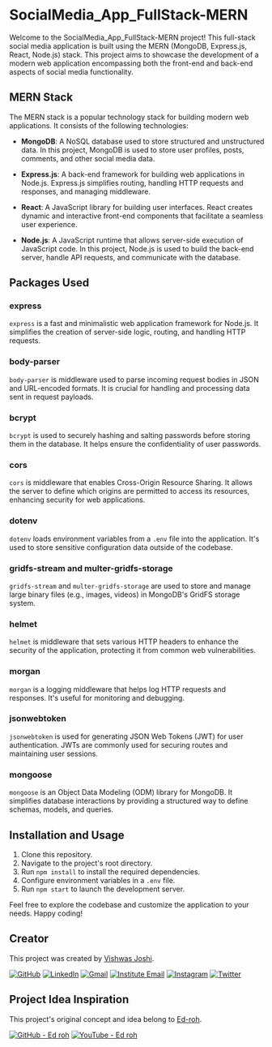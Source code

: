 
# SocialMedia_App_FullStack-MERN

Welcome to the SocialMedia_App_FullStack-MERN project! This full-stack social media application is built using the MERN (MongoDB, Express.js, React, Node.js) stack. This project aims to showcase the development of a modern web application encompassing both the front-end and back-end aspects of social media functionality.

## MERN Stack

The MERN stack is a popular technology stack for building modern web applications. It consists of the following technologies:

- **MongoDB**: A NoSQL database used to store structured and unstructured data. In this project, MongoDB is used to store user profiles, posts, comments, and other social media data.

- **Express.js**: A back-end framework for building web applications in Node.js. Express.js simplifies routing, handling HTTP requests and responses, and managing middleware.

- **React**: A JavaScript library for building user interfaces. React creates dynamic and interactive front-end components that facilitate a seamless user experience.

- **Node.js**: A JavaScript runtime that allows server-side execution of JavaScript code. In this project, Node.js is used to build the back-end server, handle API requests, and communicate with the database.

## Packages Used

### express
`express` is a fast and minimalistic web application framework for Node.js. It simplifies the creation of server-side logic, routing, and handling HTTP requests.

### body-parser
`body-parser` is middleware used to parse incoming request bodies in JSON and URL-encoded formats. It is crucial for handling and processing data sent in request payloads.

### bcrypt
`bcrypt` is used to securely hashing and salting passwords before storing them in the database. It helps ensure the confidentiality of user passwords.

### cors
`cors` is middleware that enables Cross-Origin Resource Sharing. It allows the server to define which origins are permitted to access its resources, enhancing security for web applications.

### dotenv
`dotenv` loads environment variables from a `.env` file into the application. It's used to store sensitive configuration data outside of the codebase.

### gridfs-stream and multer-gridfs-storage
`gridfs-stream` and `multer-gridfs-storage` are used to store and manage large binary files (e.g., images, videos) in MongoDB's GridFS storage system.

### helmet
`helmet` is middleware that sets various HTTP headers to enhance the security of the application, protecting it from common web vulnerabilities.

### morgan
`morgan` is a logging middleware that helps log HTTP requests and responses. It's useful for monitoring and debugging.

### jsonwebtoken
`jsonwebtoken` is used for generating JSON Web Tokens (JWT) for user authentication. JWTs are commonly used for securing routes and maintaining user sessions.

### mongoose
`mongoose` is an Object Data Modeling (ODM) library for MongoDB. It simplifies database interactions by providing a structured way to define schemas, models, and queries.

## Installation and Usage

1. Clone this repository.
2. Navigate to the project's root directory.
3. Run `npm install` to install the required dependencies.
4. Configure environment variables in a `.env` file.
5. Run `npm start` to launch the development server.

Feel free to explore the codebase and customize the application to your needs. Happy coding!




## Creator

This project was created by [Vishwas Joshi](https://github.com/vishwasjoshi2019).


[![GitHub](https://img.shields.io/badge/GitHub-%40vishwasjoshi2019-blue)](https://github.com/vishwasjoshi2019)
[![LinkedIn](https://img.shields.io/badge/LinkedIn-%40vishwasjoshi2019-blue)](https://www.linkedin.com/in/vishwasjoshi2019/)
[![Gmail](https://img.shields.io/badge/Gmail-vishwasjoshi2019%40gmail.com-red)](mailto:vishwasjoshi2019@gmail.com)
[![Institute Email](https://img.shields.io/badge/Institute%20Email-vishwas.j%40iitgn.ac.in-red)](mailto:vishwas.j@iitgn.ac.in)
[![Instagram](https://img.shields.io/badge/Instagram-%40cursed__geek-orange)](https://www.instagram.com/cursed_geek/)
[![Twitter](https://img.shields.io/badge/Twitter-%40Vishwas79116150-blue)](https://twitter.com/Vishwas79116150)


## Project Idea Inspiration


This project's original concept and idea belong to [Ed-roh](https://github.com/ed-roh).

[![GitHub - Ed roh](https://img.shields.io/badge/GitHub-%40alejandro--ao-blue)](https://github.com/ed-roh)
[![YouTube - Ed roh](https://img.shields.io/badge/YouTube-%40alejandro__ao-red)](https://www.youtube.com/@EdRohDev)
